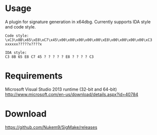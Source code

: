 # Usage #

A plugin for signature generation in x64dbg. Currently supports IDA style and code style.


```
Code style:
\xC3\x8B\x65\xE8\xC7\x45\x00\x00\x00\x00\x00\xE8\x00\x00\x00\x00\xC3
xxxxxx?????x????x

IDA style:
C3 8B 65 E8 C7 45 ? ? ? ? ? E8 ? ? ? ? C3
```


# Requirements #
Microsoft Visual Studio 2013 runtime (32-bit and 64-bit)
http://www.microsoft.com/en-us/download/details.aspx?id=40784



# Download #
https://github.com/Nukem9/SigMake/releases